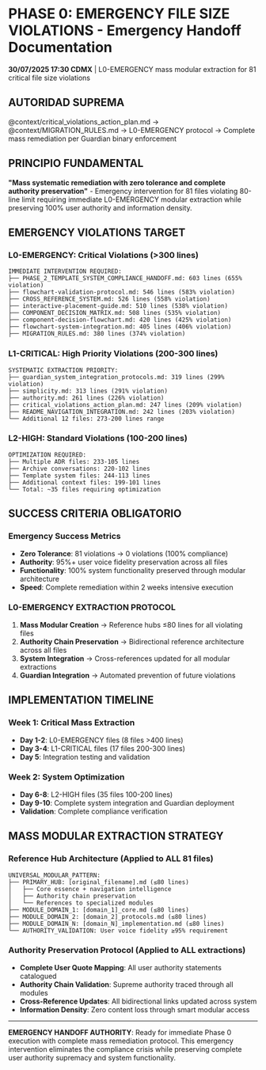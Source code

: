 # PHASE 0: EMERGENCY FILE SIZE VIOLATIONS - Emergency Handoff Documentation

**30/07/2025 17:30 CDMX** | L0-EMERGENCY mass modular extraction for 81 critical file size violations

## AUTORIDAD SUPREMA
@context/critical_violations_action_plan.md → @context/MIGRATION_RULES.md → L0-EMERGENCY protocol → Complete mass remediation per Guardian binary enforcement

## PRINCIPIO FUNDAMENTAL
**"Mass systematic remediation with zero tolerance and complete authority preservation"** - Emergency intervention for 81 files violating 80-line limit requiring immediate L0-EMERGENCY modular extraction while preserving 100% user authority and information density.

## EMERGENCY VIOLATIONS TARGET

### **L0-EMERGENCY: Critical Violations (>300 lines)**
```
IMMEDIATE INTERVENTION REQUIRED:
├── PHASE_2_TEMPLATE_SYSTEM_COMPLIANCE_HANDOFF.md: 603 lines (655% violation)
├── flowchart-validation-protocol.md: 546 lines (583% violation) 
├── CROSS_REFERENCE_SYSTEM.md: 526 lines (558% violation)
├── interactive-placement-guide.md: 510 lines (538% violation)
├── COMPONENT_DECISION_MATRIX.md: 508 lines (535% violation)
├── component-decision-flowchart.md: 420 lines (425% violation)
├── flowchart-system-integration.md: 405 lines (406% violation)
├── MIGRATION_RULES.md: 380 lines (374% violation)
```

### **L1-CRITICAL: High Priority Violations (200-300 lines)**
```
SYSTEMATIC EXTRACTION PRIORITY:
├── guardian_system_integration_protocols.md: 319 lines (299% violation)
├── simplicity.md: 313 lines (291% violation)
├── authority.md: 261 lines (226% violation)
├── critical_violations_action_plan.md: 247 lines (209% violation)
├── README_NAVIGATION_INTEGRATION.md: 242 lines (203% violation)
└── Additional 12 files: 273-200 lines range
```

### **L2-HIGH: Standard Violations (100-200 lines)**
```
OPTIMIZATION REQUIRED:
├── Multiple ADR files: 233-105 lines
├── Archive conversations: 220-102 lines  
├── Template system files: 244-113 lines
├── Additional context files: 199-101 lines
└── Total: ~35 files requiring optimization
```

## SUCCESS CRITERIA OBLIGATORIO

### **Emergency Success Metrics**
- **Zero Tolerance**: 81 violations → 0 violations (100% compliance)
- **Authority**: 95%+ user voice fidelity preservation across all files
- **Functionality**: 100% system functionality preserved through modular architecture
- **Speed**: Complete remediation within 2 weeks intensive execution

### **L0-EMERGENCY EXTRACTION PROTOCOL**
1. **Mass Modular Creation** → Reference hubs ≤80 lines for all violating files
2. **Authority Chain Preservation** → Bidirectional reference architecture across all files
3. **System Integration** → Cross-references updated for all modular extractions
4. **Guardian Integration** → Automated prevention of future violations

## IMPLEMENTATION TIMELINE

### **Week 1: Critical Mass Extraction**
- **Day 1-2**: L0-EMERGENCY files (8 files >400 lines)
- **Day 3-4**: L1-CRITICAL files (17 files 200-300 lines)
- **Day 5**: Integration testing and validation

### **Week 2: System Optimization**
- **Day 6-8**: L2-HIGH files (35 files 100-200 lines)
- **Day 9-10**: Complete system integration and Guardian deployment
- **Validation**: Complete compliance verification

## MASS MODULAR EXTRACTION STRATEGY

### **Reference Hub Architecture (Applied to ALL 81 files)**
```
UNIVERSAL_MODULAR_PATTERN:
├── PRIMARY_HUB: [original_filename].md (≤80 lines)
│   ├── Core essence + navigation intelligence
│   ├── Authority chain preservation
│   └── References to specialized modules
├── MODULE_DOMAIN_1: [domain_1]_core.md (≤80 lines)
├── MODULE_DOMAIN_2: [domain_2]_protocols.md (≤80 lines)
├── MODULE_DOMAIN_N: [domain_N]_implementation.md (≤80 lines)
└── AUTHORITY_VALIDATION: User voice fidelity ≥95% requirement
```

### **Authority Preservation Protocol (Applied to ALL extractions)**
- **Complete User Quote Mapping**: All user authority statements catalogued
- **Authority Chain Validation**: Supreme authority traced through all modules
- **Cross-Reference Updates**: All bidirectional links updated across system
- **Information Density**: Zero content loss through smart modular access

---

**EMERGENCY HANDOFF AUTHORITY**: Ready for immediate Phase 0 execution with complete mass remediation protocol. This emergency intervention eliminates the compliance crisis while preserving complete user authority supremacy and system functionality.
